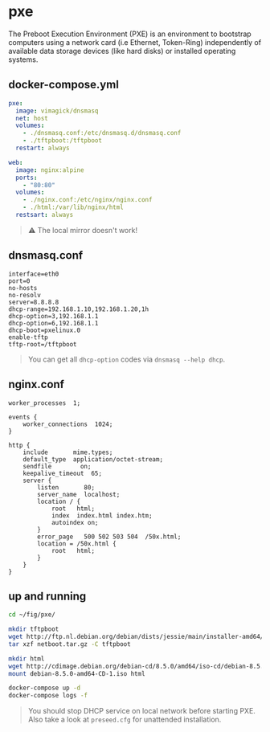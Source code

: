pxe
===

The Preboot Execution Environment (PXE) is an environment to bootstrap
computers using a network card (i.e Ethernet, Token-Ring) independently of
available data storage devices (like hard disks) or installed operating
systems.

## docker-compose.yml

```yaml
pxe:
  image: vimagick/dnsmasq
  net: host
  volumes:
    - ./dnsmasq.conf:/etc/dnsmasq.d/dnsmasq.conf
    - ./tftpboot:/tftpboot
  restart: always

web:
  image: nginx:alpine
  ports:
    - "80:80"
  volumes:
    - ./nginx.conf:/etc/nginx/nginx.conf
    - ./html:/var/lib/nginx/html
  restsart: always
```

> :warning: The local mirror doesn't work!

## dnsmasq.conf

```
interface=eth0
port=0
no-hosts
no-resolv
server=8.8.8.8
dhcp-range=192.168.1.10,192.168.1.20,1h
dhcp-option=3,192.168.1.1
dhcp-option=6,192.168.1.1
dhcp-boot=pxelinux.0
enable-tftp
tftp-root=/tftpboot
```

> You can get all `dhcp-option` codes via `dnsmasq --help dhcp`.

## nginx.conf

```
worker_processes  1;

events {
    worker_connections  1024;
}

http {
    include       mime.types;
    default_type  application/octet-stream;
    sendfile        on;
    keepalive_timeout  65;
    server {
        listen       80;
        server_name  localhost;
        location / {
            root   html;
            index  index.html index.htm;
            autoindex on;
        }
        error_page   500 502 503 504  /50x.html;
        location = /50x.html {
            root   html;
        }
    }
}
```

## up and running

```bash
cd ~/fig/pxe/

mkdir tftpboot
wget http://ftp.nl.debian.org/debian/dists/jessie/main/installer-amd64/current/images/netboot/netboot.tar.gz
tar xzf netboot.tar.gz -C tftpboot

mkdir html
wget http://cdimage.debian.org/debian-cd/8.5.0/amd64/iso-cd/debian-8.5.0-amd64-CD-1.iso
mount debian-8.5.0-amd64-CD-1.iso html

docker-compose up -d
docker-compose logs -f
```

> You should stop DHCP service on local network before starting PXE.
> Also take a look at `preseed.cfg` for unattended installation.
